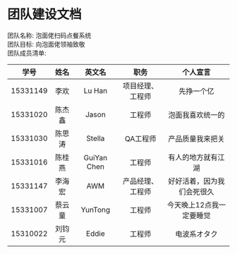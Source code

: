 # 团队建设文档
团队名称: 泡面佬扫码点餐系统
<br>团队目标: 向泡面佬领袖致敬
<br>团队成员清单:

| 学号 | 姓名 | 英文名 | 职务 | 个人宣言 |
|:---:|:----:|:-----:|:---:|:-------:|
|15331149|李欢|Lu Han|项目经理、工程师|先挣一个亿|
|15331020|陈杰鑫|Jason|工程师|泡面我喜欢统一的|
|15331030|陈思涛|Stella|QA工程师|产品质量我来把关|
|15331016|陈桂燕|GuiYan Chen|工程师|有人的地方就有江湖|
|15331147|李海宏|AWM|产品经理、工程师|好好活着，因为我们会死很久|
|15331007|蔡云童|YunTong|工程师|今天晚上12点我一定要睡觉|
|15310022|刘钧元|Eddie|工程师|电波系オタク|
